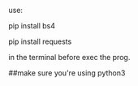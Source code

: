 use:

pip install bs4

pip install requests

in the terminal before exec the prog.

##make sure you're using python3
